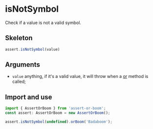 # isNotSymbol

Check if a value is not a valid symbol.

## Skeleton

```ts
assert.isNotSymbol(value)
```

## Arguments

- `value` anything, if it's a valid value, it will throw when a [or](../or.md) method is called;

## Import and use

```ts
import { AssertOrBoom } from 'assert-or-boom';
const assert: AssertOrBoom = new AssertOrBoom();

assert.isNotSymbol(undefined).orBoom('Badaboom');
```
